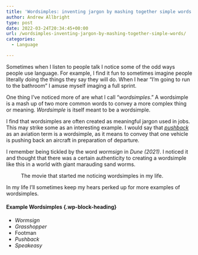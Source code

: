 ```yaml
---
title: 'Wordsimples: inventing jargon by mashing together simple words'
author: Andrew Allbright
type: post
date: 2022-03-24T20:34:45+00:00
url: /wordsimples-inventing-jargon-by-mashing-together-simple-words/
categories:
  - Language

---
```

Sometimes when I listen to people talk I notice some of the odd ways people use language. For example, I find it fun to sometimes imagine people literally doing the things they say they will do. When I hear &#8220;I&#8217;m going to run to the bathroom&#8221; I amuse myself imaging a full sprint.

One thing I&#8217;ve noticed more of are what I call &#8220;_wordsimples_.&#8221; A wordsimple is a mash up of two more common words to convey a more complex thing or meaning. _Wordsimple_ is itself meant to be a wordsimple.

I find that wordsimples are often created as meaningful jargon used in jobs. This may strike some as an interesting example. I would say that _<a rel="noreferrer noopener" href="https://en.wikipedia.org/wiki/Pushback" target="_blank">pushback</a>_ as an aviation term is a wordsimple, as it means to convey that one vehicle is pushing back an aircraft in preparation of departure.

I remember being tickled by the word _wormsign_ in _Dune (2021)_. I noticed it and thought that there was a certain authenticity to creating a wordsimple like this in a world with giant marauding sand worms.<figure class="wp-block-embed is-type-video is-provider-youtube wp-block-embed-youtube wp-embed-aspect-16-9 wp-has-aspect-ratio">

<div class="wp-block-embed__wrapper">
</div><figcaption>The movie that started me noticing wordsimples in my life.</figcaption></figure> 

In my life I&#8217;ll sometimes keep my hears perked up for more examples of wordsimples.

#### Example Wordsimples {.wp-block-heading}

<ul class="wp-block-list">
  <li>
    <em>Wormsign</em>
  </li>
  <li>
    <em>Grasshopper</em>
  </li>
  <li>
    Footman
  </li>
  <li>
    <em>Pushback</em>
  </li>
  <li>
    <em>Speakeasy</em>
  </li>
</ul>